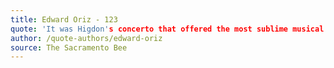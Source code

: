 ```yaml
---
title: Edward Oriz - 123
quote: 'It was Higdon's concerto that offered the most sublime musical moments on the program...her saxophone concerto is an extremely lyrical piece whose ideas are clear and free of musical meandering...The work was played with warmth and agility by saxophonist Timothy McAllister...In the realm of contemporary music, finding a jewel amid the programmed mix is a rare music moment. And this concert delivered it with Higdon's concerto.'
author: /quote-authors/edward-oriz
source: The Sacramento Bee
---
```

